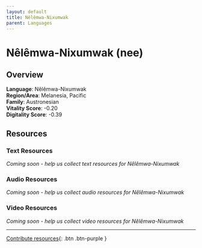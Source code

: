 ```yaml
---
layout: default
title: Nêlêmwa-Nixumwak
parent: Languages
---
```


# Nêlêmwa-Nixumwak (nee)

## Overview

**Language**: Nêlêmwa-Nixumwak  
**Region/Area**: Melanesia, Pacific  
**Family**: Austronesian  
**Vitality Score**: -0.20  
**Digitality Score**: -0.39  

## Resources

### Text Resources
*Coming soon - help us collect text resources for Nêlêmwa-Nixumwak*

### Audio Resources
*Coming soon - help us collect audio resources for Nêlêmwa-Nixumwak*

### Video Resources
*Coming soon - help us collect video resources for Nêlêmwa-Nixumwak*

---

[Contribute resources](https://fairtrain.github.io/){: .btn .btn-purple }
